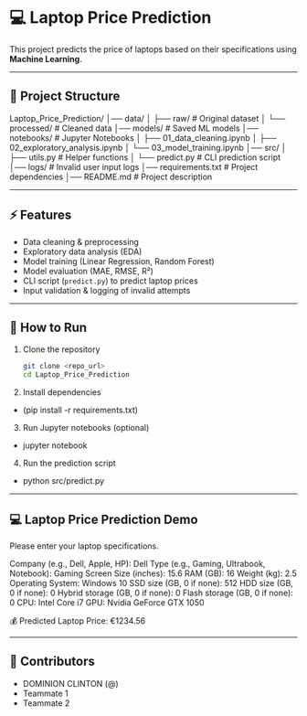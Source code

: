 # 💻 Laptop Price Prediction

This project predicts the price of laptops based on their specifications using **Machine Learning**.

---

## 📂 Project Structure
Laptop_Price_Prediction/
│── data/
│ ├── raw/ # Original dataset
│ └── processed/ # Cleaned data
│── models/ # Saved ML models
│── notebooks/ # Jupyter Notebooks
│ ├── 01_data_cleaning.ipynb
│ ├── 02_exploratory_analysis.ipynb
│ └── 03_model_training.ipynb
│── src/
│ ├── utils.py # Helper functions
│ └── predict.py # CLI prediction script
│── logs/ # Invalid user input logs
│── requirements.txt # Project dependencies
│── README.md # Project description

---

## ⚡ Features
- Data cleaning & preprocessing  
- Exploratory data analysis (EDA)  
- Model training (Linear Regression, Random Forest)  
- Model evaluation (MAE, RMSE, R²)  
- CLI script (`predict.py`) to predict laptop prices  
- Input validation & logging of invalid attempts  

---

## 🚀 How to Run
1. Clone the repository  
   ```bash
   git clone <repo_url>
   cd Laptop_Price_Prediction

2. Install dependencies 
  - (pip install -r requirements.txt)

3. Run Jupyter notebooks (optional)
  - jupyter notebook

4. Run the prediction script
  - python src/predict.py

---

## 💻 Laptop Price Prediction Demo
Please enter your laptop specifications.

Company (e.g., Dell, Apple, HP): Dell
Type (e.g., Gaming, Ultrabook, Notebook): Gaming
Screen Size (inches): 15.6
RAM (GB): 16
Weight (kg): 2.5
Operating System: Windows 10
SSD size (GB, 0 if none): 512
HDD size (GB, 0 if none): 0
Hybrid storage (GB, 0 if none): 0
Flash storage (GB, 0 if none): 0
CPU: Intel Core i7
GPU: Nvidia GeForce GTX 1050

💰 Predicted Laptop Price: €1234.56

---

## 👥 Contributors
- DOMINION CLINTON (@)
- Teammate 1
- Teammate 2